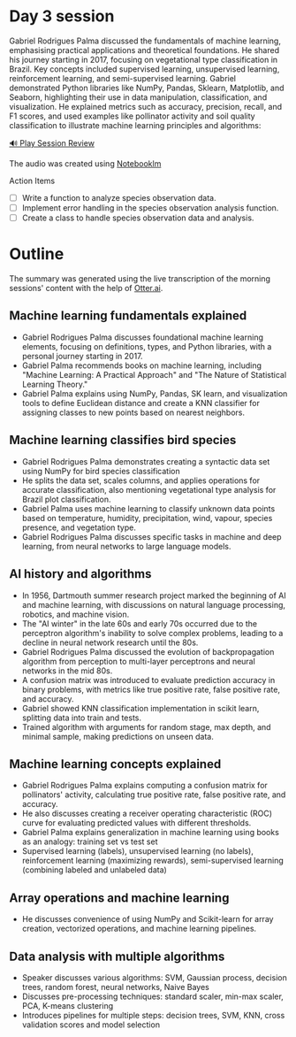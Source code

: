# Day 3 session

Gabriel Rodrigues Palma discussed the fundamentals of machine learning, emphasising practical applications and theoretical foundations. He shared his journey starting in 2017, focusing on vegetational type classification in Brazil. Key concepts included supervised learning, unsupervised learning, reinforcement learning, and semi-supervised learning. Gabriel demonstrated Python libraries like NumPy, Pandas, Sklearn, Matplotlib, and Seaborn, highlighting their use in data manipulation, classification, and visualization. He explained metrics such as accuracy, precision, recall, and F1 scores, and used examples like pollinator activity and soil quality classification to illustrate machine learning principles and algorithms:

[🔊 Play Session Review](https://notebooklm.google.com/notebook/27f5f15c-3d78-4343-9bd7-ff72f80a3c41/audio)

The audio was created using [Notebooklm](https://notebooklm.google.com)

Action Items
- [ ] Write a function to analyze species observation data.
- [ ] Implement error handling in the species observation analysis function.
- [ ] Create a class to handle species observation data and analysis.

# Outline 
The summary was generated using the live transcription of the morning sessions' content with the help of [Otter.ai](https://otter.ai/).


## Machine learning fundamentals explained
- Gabriel Rodrigues Palma discusses foundational machine learning elements, focusing on definitions, types, and Python libraries, with a personal journey starting in 2017.
- Gabriel Palma recommends books on machine learning, including "Machine Learning: A Practical Approach" and "The Nature of Statistical Learning Theory."
- Gabriel Palma explains using NumPy, Pandas, SK learn, and visualization tools to define Euclidean distance and create a KNN classifier for assigning classes to new points based on nearest neighbors.

## Machine learning classifies bird species
- Gabriel Rodrigues Palma demonstrates creating a syntactic data set using NumPy for bird species classification
- He splits the data set, scales columns, and applies operations for accurate classification, also mentioning vegetational type analysis for Brazil plot classification.
- Gabriel Palma uses machine learning to classify unknown data points based on temperature, humidity, precipitation, wind, vapour, species presence, and vegetation type.
- Gabriel Rodrigues Palma discusses specific tasks in machine and deep learning, from neural networks to large language models.

## AI history and algorithms
- In 1956, Dartmouth summer research project marked the beginning of AI and machine learning, with discussions on natural language processing, robotics, and machine vision.
- The "AI winter" in the late 60s and early 70s occurred due to the perceptron algorithm's inability to solve complex problems, leading to a decline in neural network research until the 80s.
- Gabriel Rodrigues Palma discussed the evolution of backpropagation algorithm from perception to multi-layer perceptrons and neural networks in the mid 80s.
- A confusion matrix was introduced to evaluate prediction accuracy in binary problems, with metrics like true positive rate, false positive rate, and accuracy.
- Gabriel showed KNN classification implementation in scikit learn, splitting data into train and tests.
- Trained algorithm with arguments for random stage, max depth, and minimal sample, making predictions on unseen data.

## Machine learning concepts explained
- Gabriel Rodrigues Palma explains computing a confusion matrix for pollinators' activity, calculating true positive rate, false positive rate, and accuracy.
- He also discusses creating a receiver operating characteristic (ROC) curve for evaluating predicted values with different thresholds.
- Gabriel Palma explains generalization in machine learning using books as an analogy: training set vs test set
- Supervised learning (labels), unsupervised learning (no labels), reinforcement learning (maximizing rewards), semi-supervised learning (combining labeled and unlabeled data)

## Array operations and machine learning
- He discusses convenience of using NumPy and Scikit-learn for array creation, vectorized operations, and machine learning pipelines.

## Data analysis with multiple algorithms
- Speaker discusses various algorithms: SVM, Gaussian process, decision trees, random forest, neural networks, Naive Bayes
- Discusses pre-processing techniques: standard scaler, min-max scaler, PCA, K-means clustering
- Introduces pipelines for multiple steps: decision trees, SVM, KNN, cross validation scores and model selection
